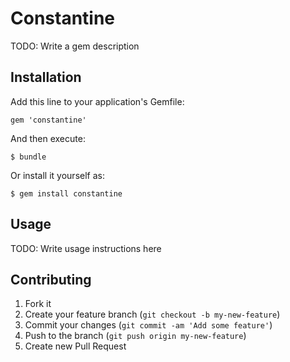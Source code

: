 # Constantine

TODO: Write a gem description

## Installation

Add this line to your application's Gemfile:

    gem 'constantine'

And then execute:

    $ bundle

Or install it yourself as:

    $ gem install constantine

## Usage

TODO: Write usage instructions here

## Contributing

1. Fork it
2. Create your feature branch (`git checkout -b my-new-feature`)
3. Commit your changes (`git commit -am 'Add some feature'`)
4. Push to the branch (`git push origin my-new-feature`)
5. Create new Pull Request
